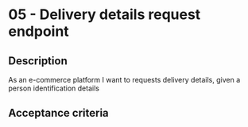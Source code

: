 # 05 - Delivery details request endpoint

## Description
As an e-commerce platform I want to requests delivery details, given a person identification details

## Acceptance criteria

